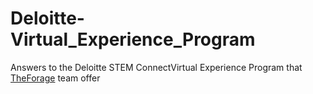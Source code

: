 # Deloitte-Virtual_Experience_Program

Answers to the Deloitte STEM ConnectVirtual Experience Program that <a href="https://www.theforage.com/virtual-internships/YPWCiGNTkr6QxcpEu">TheForage</a> team offer
